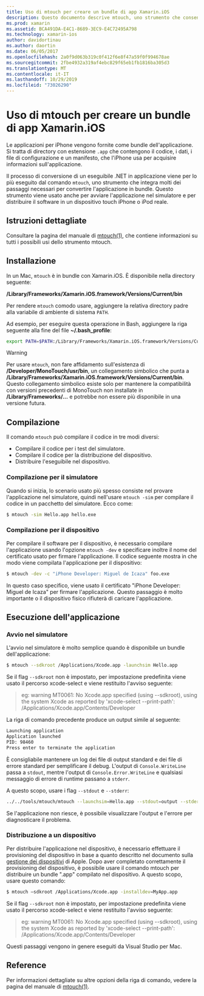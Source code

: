 ```yaml
---
title: Uso di mtouch per creare un bundle di app Xamarin.iOS
description: Questo documento descrive mtouch, uno strumento che consente di eseguire molti dei passaggi richiesti per convertire un'applicazione Xamarin.iOS in un bundle, avviarlo nel simulatore e distribuirlo in un dispositivo fisico.
ms.prod: xamarin
ms.assetid: BCA491DA-E4C1-8689-3EC9-E4C72495A798
ms.technology: xamarin-ios
author: davidortinau
ms.author: daortin
ms.date: 06/05/2017
ms.openlocfilehash: 2a0f9d063b319c0f412f6e8f47a59f0f994678ae
ms.sourcegitcommit: 2fbe4932a319af4ebc829f65eb1fb1816ba305d3
ms.translationtype: MT
ms.contentlocale: it-IT
ms.lasthandoff: 10/29/2019
ms.locfileid: "73026290"
---
```

# <a name="using-mtouch-to-bundle-xamarinios-apps"></a>Uso di mtouch per creare un bundle di app Xamarin.iOS

Le applicazioni per iPhone vengono fornite come bundle dell'applicazione. Si tratta di directory con estensione `.app` che contengono il codice, i dati, i file di configurazione e un manifesto, che l'iPhone usa per acquisire informazioni sull'applicazione.

Il processo di conversione di un eseguibile .NET in applicazione viene per lo più eseguito dal comando `mtouch`, uno strumento che integra molti dei passaggi necessari per convertire l'applicazione in bundle. Questo strumento viene usato anche per avviare l'applicazione nel simulatore e per distribuire il software in un dispositivo touch iPhone o iPod reale.

## <a name="detailed-instructions"></a>Istruzioni dettagliate

Consultare la pagina del manuale di [mtouch(1)](http://docs.go-mono.com/?link=man%3amtouch(1)), che contiene informazioni su tutti i possibili usi dello strumento mtouch.

## <a name="installation"></a>Installazione

In un Mac, `mtouch` è in bundle con Xamarin.iOS. È disponibile nella directory seguente:

**/Library/Frameworks/Xamarin.iOS.framework/Versions/Current/bin**

Per rendere `mtouch` comodo usare, aggiungere la relativa directory padre alla variabile di ambiente di sistema `PATH`.  

Ad esempio, per eseguire questa operazione in Bash, aggiungere la riga seguente alla fine del file **~/.bash_profile**:

```bash
export PATH=$PATH:/Library/Frameworks/Xamarin.iOS.framework/Versions/Current/bin
```

> [!WARNING]
> Per usare `mtouch`, non fare affidamento sull'esistenza di **/Developer/MonoTouch/usr/bin**, un collegamento simbolico che punta a **/Library/Frameworks/Xamarin.iOS.framework/Versions/Current/bin**. Questo collegamento simbolico esiste solo per mantenere la compatibilità con versioni precedenti di MonoTouch non installate in **/Library/Frameworks/...**  e potrebbe non essere più disponibile in una versione futura.

## <a name="building"></a>Compilazione

Il comando `mtouch` può compilare il codice in tre modi diversi:

- Compilare il codice per i test del simulatore.
- Compilare il codice per la distribuzione del dispositivo.
- Distribuire l'eseguibile nel dispositivo.

### <a name="building-for-the-simulator"></a>Compilazione per il simulatore

Quando si inizia, lo scenario usato più spesso consiste nel provare l'applicazione nel simulatore, quindi nell'usare `mtouch -sim` per compilare il codice in un pacchetto del simulatore. Ecco come:

```bash
$ mtouch -sim Hello.app hello.exe
```

### <a name="building-for-the-device"></a>Compilazione per il dispositivo

Per compilare il software per il dispositivo, è necessario compilare l'applicazione usando l'opzione `mtouch -dev` e specificare inoltre il nome del certificato usato per firmare l'applicazione. Il codice seguente mostra in che modo viene compilata l'applicazione per il dispositivo:

```bash
$ mtouch -dev -c "iPhone Developer: Miguel de Icaza" foo.exe
```

In questo caso specifico, viene usato il certificato "iPhone Developer: Miguel de Icaza" per firmare l'applicazione. Questo passaggio è molto importante o il dispositivo fisico rifiuterà di caricare l'applicazione.

 <a name="Running_your_Application" />

## <a name="running-your-application"></a>Esecuzione dell'applicazione

### <a name="launching-on-the-simulator"></a>Avvio nel simulatore

L'avvio nel simulatore è molto semplice quando è disponibile un bundle dell'applicazione:

```bash
$ mtouch --sdkroot /Applications/Xcode.app -launchsim Hello.app 
```

Se il flag `--sdkroot` non è impostato, per impostazione predefinita viene usato il percorso xcode-select e viene restituito l'avviso seguente:

> eg: warning MT0061: No Xcode.app specified (using --sdkroot), using the system Xcode as reported by 'xcode-select --print-path': /Applications/Xcode.app/Contents/Developer 

La riga di comando precedente produce un output simile al seguente:

```bash
Launching application
Application launched
PID: 98460
Press enter to terminate the application
```

È consigliabile mantenere un log dei file di output standard e dei file di errore standard per semplificare il debug. L'output di `Console.WriteLine` passa a `stdout`, mentre l'output di `Console.Error.WriteLine` e qualsiasi messaggio di errore di runtime passano a `stderr`.

A questo scopo, usare i flag `--stdout` e `--stderr`:

```bash
../../tools/mtouch/mtouch --launchsim=Hello.app --stdout=output --stderr=error
```

Se l'applicazione non riesce, è possibile visualizzare l'output e l'errore per diagnosticare il problema.

### <a name="deploying-to-a-device"></a>Distribuzione a un dispositivo

Per distribuire l'applicazione nel dispositivo, è necessario effettuare il provisioning del dispositivo in base a quanto descritto nel documento sulla [gestione dei dispositivi](https://developer.apple.com/library/ios/#documentation/Xcode/Conceptual/ios_development_workflow/00-About_the_iOS_Application_Development_Workflow/introduction.html) di Apple. Dopo aver completato correttamente il provisioning del dispositivo, è possibile usare il comando mtouch per distribuire un bundle ".app" compilato nel dispositivo. A questo scopo, usare questo comando:

```bash
$ mtouch —sdkroot /Applications/Xcode.app -installdev=MyApp.app
```

Se il flag `--sdkroot` non è impostato, per impostazione predefinita viene usato il percorso xcode-select e viene restituito l'avviso seguente:

> eg: warning MT0061: No Xcode.app specified (using --sdkroot), using the system Xcode as reported by 'xcode-select --print-path': /Applications/Xcode.app/Contents/Developer 

Questi passaggi vengono in genere eseguiti da Visual Studio per Mac.

## <a name="reference"></a>Reference

Per informazioni dettagliate su altre opzioni della riga di comando, vedere la pagina del manuale di [mtouch(1)](http://docs.go-mono.com/?link=man%3amtouch(1)).

